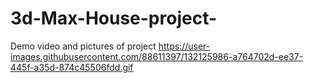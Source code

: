 # 3d-Max-House-project-
Demo video and pictures of project
https://user-images.githubusercontent.com/88611397/132125986-a764702d-ee37-445f-a35d-874c45506fdd.gif

